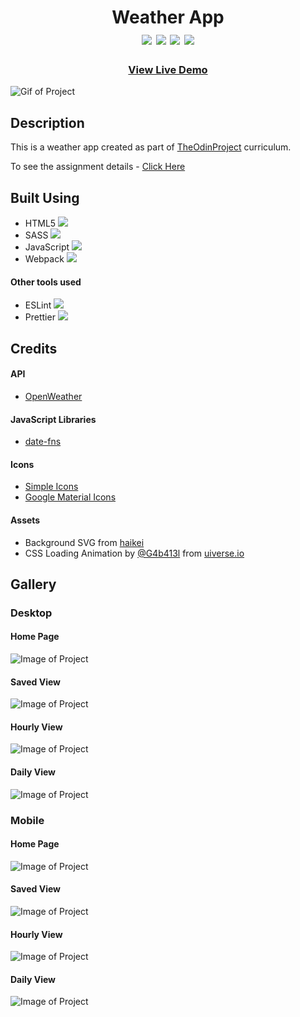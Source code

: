 <div  align=center>
	<h1>Weather App
	<br>
		<img src="https://img.shields.io/static/v1?label=&message=HTML&color=E34F26&style=for-the-badge&logo=HTML5&logoColor=white&logoWidth=&labelColor=&link=">
		<img src="https://img.shields.io/static/v1?label=&message=SASS&color=CC6699&style=for-the-badge&logo=sass&logoColor=FFF&logoWidth=&labelColor=&link=">
		<img src="https://img.shields.io/static/v1?label=&message=Javascript&color=F7DF1E&style=for-the-badge&logo=Javascript&logoColor=black&logoWidth=&labelColor=&link=">
		<img src="https://img.shields.io/static/v1?label=&message=Webpack&color=8DD6F9&style=for-the-badge&logo=webpack&logoColor=black&logoWidth=&labelColor=&link=">
		<br>
	</h1>
	<h3><b><a href="https://clarasmyth.github.io/weather-app/">View Live Demo</a></b></h3>
</div>

![Gif of Project](./readme-assets/Images/Weather-App.gif)

## Description

This is a weather app created as part of [TheOdinProject](https://www.theodinproject.com) curriculum.

To see the assignment details - [Click Here](https://www.theodinproject.com/lessons/node-path-javascript-weather-app)

## Built Using

-   HTML5 <img src="./readme-assets/html5.svg">
-   SASS <img src="./readme-assets/sass.svg">
-   JavaScript <img src="./readme-assets/javascript.svg">
-   Webpack <img src="./readme-assets/webpack.svg">

#### Other tools used

-   ESLint <img src="./readme-assets/eslint.svg">
-   Prettier <img src="./readme-assets/prettier.svg">

## Credits

#### API

-   [OpenWeather](https://openweathermap.org/)

#### JavaScript Libraries

-   [date-fns](https://date-fns.org/)

#### Icons

-   [Simple Icons](https://simpleicons.org/)
-   [Google Material Icons](https://fonts.google.com/icons?icon.set=Material+Icons)

#### Assets

-   Background SVG from [haikei](https://app.haikei.app/)
-   CSS Loading Animation by [@G4b413l](https://uiverse.io/profile/G4b413l) from [uiverse.io](https://uiverse.io/)

## Gallery

### Desktop

#### Home Page

![Image of Project](./readme-assets/Images/Desktop-Home.png)

#### Saved View

![Image of Project](./readme-assets/Images/Desktop-Saved.png)

#### Hourly View

![Image of Project](./readme-assets/Images/Desktop-Hourly.png)

#### Daily View

![Image of Project](./readme-assets/Images/Desktop-Daily.png)

### Mobile

#### Home Page

![Image of Project](./readme-assets/Images/Mobile-Home.png)

#### Saved View

![Image of Project](./readme-assets/Images/Mobile-Saved.png)

#### Hourly View

![Image of Project](./readme-assets/ImagesMobile-Hourly.png)

#### Daily View

![Image of Project](./readme-assets/Images/Mobile-Daily.png)
